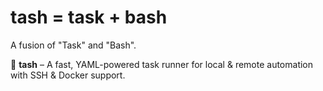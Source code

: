 # tash = task + bash

A fusion of "Task" and "Bash".

🚀 **tash** – A fast, YAML-powered task runner for local & remote automation with SSH & Docker support.
